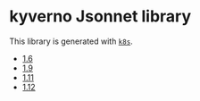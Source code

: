 # kyverno Jsonnet library

This library is generated with [`k8s`](https://github.com/jsonnet-libs/k8s).

- [1.6](1.6/README.md)
- [1.9](1.9/README.md)
- [1.11](1.11/README.md)
- [1.12](1.12/README.md)
